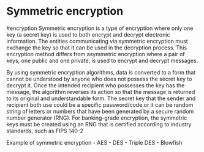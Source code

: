 # Symmetric encryption
#encryption
Symmetric encryption is a type of encryption where only one key (a secret key) is used to both encrypt and decrypt electronic information. The entities communicating via symmetric encryption must exchange the key so that it can be used in the decryption process. This encryption method differs from asymmetric encryption where a pair of keys, one public and one private, is used to encrypt and decrypt messages.

By using symmetric encryption algorithms, data is converted to a form that cannot be understood by anyone who does not possess the secret key to decrypt it. Once the intended recipient who possesses the key has the message, the algorithm reverses its action so that the message is returned to its original and understandable form. The secret key that the sender and recipient both use could be a specific password/code or it can be random string of letters or numbers that have been generated by a secure random number generator (RNG). For banking-grade encryption, the symmetric keys must be created using an RNG that is certified according to industry standards, such as FIPS 140-2

Example of symmetric encryption
	-	AES
	-	DES
	-	Triple DES
	-	Blowfish